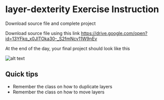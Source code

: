 # layer-dexterity Exercise Instruction
Download source file and complete project

Download source file using this link https://drive.google.com/open?id=13YFkq_x0JlTOka30-_S2fmNcv11W9nEv

At the end of the day, your final project should look like this 

![alt text](https://drive.google.com/open?id=1NO1S6c563FjBVnui3Ut3VxiqIgX5CsSw)

## Quick tips
* Remember the class on how to duplicate layers
* Remember the class on how to move layers
